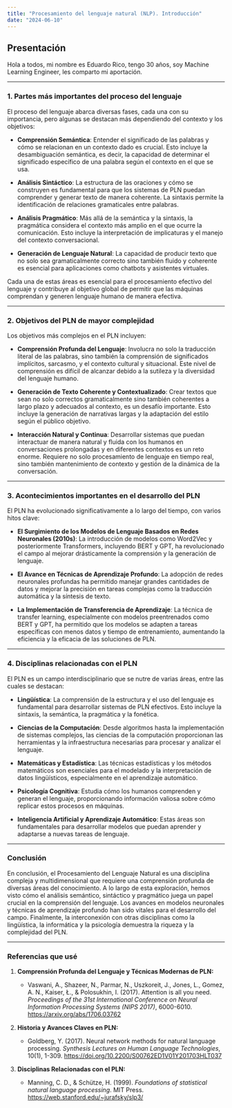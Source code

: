 ```yaml
---
title: "Procesamiento del lenguaje natural (NLP). Introducción"
date: "2024-06-10"
---
```

## Presentación

Hola a todos, mi nombre es Eduardo Rico, tengo 30 años, soy Machine Learning Engineer, les comparto mi aportación.

---

### 1. Partes más importantes del proceso del lenguaje

El proceso del lenguaje abarca diversas fases, cada una con su importancia, pero algunas se destacan más dependiendo del contexto y los objetivos:

- **Comprensión Semántica**: Entender el significado de las palabras y cómo se relacionan en un contexto dado es crucial. Esto incluye la desambiguación semántica, es decir, la capacidad de determinar el significado específico de una palabra según el contexto en el que se usa.

- **Análisis Sintáctico**: La estructura de las oraciones y cómo se construyen es fundamental para que los sistemas de PLN puedan comprender y generar texto de manera coherente. La sintaxis permite la identificación de relaciones gramaticales entre palabras.

- **Análisis Pragmático**: Más allá de la semántica y la sintaxis, la pragmática considera el contexto más amplio en el que ocurre la comunicación. Esto incluye la interpretación de implicaturas y el manejo del contexto conversacional.

- **Generación de Lenguaje Natural**: La capacidad de producir texto que no solo sea gramaticalmente correcto sino también fluido y coherente es esencial para aplicaciones como chatbots y asistentes virtuales.

Cada una de estas áreas es esencial para el procesamiento efectivo del lenguaje y contribuye al objetivo global de permitir que las máquinas comprendan y generen lenguaje humano de manera efectiva.

---

### 2. Objetivos del PLN de mayor complejidad

Los objetivos más complejos en el PLN incluyen:

- **Comprensión Profunda del Lenguaje**: Involucra no solo la traducción literal de las palabras, sino también la comprensión de significados implícitos, sarcasmo, y el contexto cultural y situacional. Este nivel de comprensión es difícil de alcanzar debido a la sutileza y la diversidad del lenguaje humano.

- **Generación de Texto Coherente y Contextualizado**: Crear textos que sean no solo correctos gramaticalmente sino también coherentes a largo plazo y adecuados al contexto, es un desafío importante. Esto incluye la generación de narrativas largas y la adaptación del estilo según el público objetivo.

- **Interacción Natural y Continua**: Desarrollar sistemas que puedan interactuar de manera natural y fluida con los humanos en conversaciones prolongadas y en diferentes contextos es un reto enorme. Requiere no solo procesamiento de lenguaje en tiempo real, sino también mantenimiento de contexto y gestión de la dinámica de la conversación.

---

### 3. Acontecimientos importantes en el desarrollo del PLN

El PLN ha evolucionado significativamente a lo largo del tiempo, con varios hitos clave:

- **El Surgimiento de los Modelos de Lenguaje Basados en Redes Neuronales (2010s)**: La introducción de modelos como Word2Vec y posteriormente Transformers, incluyendo BERT y GPT, ha revolucionado el campo al mejorar drásticamente la comprensión y la generación de lenguaje.

- **El Avance en Técnicas de Aprendizaje Profundo**: La adopción de redes neuronales profundas ha permitido manejar grandes cantidades de datos y mejorar la precisión en tareas complejas como la traducción automática y la síntesis de texto.

- **La Implementación de Transferencia de Aprendizaje**: La técnica de transfer learning, especialmente con modelos preentrenados como BERT y GPT, ha permitido que los modelos se adapten a tareas específicas con menos datos y tiempo de entrenamiento, aumentando la eficiencia y la eficacia de las soluciones de PLN.

---

### 4. Disciplinas relacionadas con el PLN

El PLN es un campo interdisciplinario que se nutre de varias áreas, entre las cuales se destacan:

- **Lingüística**: La comprensión de la estructura y el uso del lenguaje es fundamental para desarrollar sistemas de PLN efectivos. Esto incluye la sintaxis, la semántica, la pragmática y la fonética.

- **Ciencias de la Computación**: Desde algoritmos hasta la implementación de sistemas complejos, las ciencias de la computación proporcionan las herramientas y la infraestructura necesarias para procesar y analizar el lenguaje.

- **Matemáticas y Estadística**: Las técnicas estadísticas y los métodos matemáticos son esenciales para el modelado y la interpretación de datos lingüísticos, especialmente en el aprendizaje automático.

- **Psicología Cognitiva**: Estudia cómo los humanos comprenden y generan el lenguaje, proporcionando información valiosa sobre cómo replicar estos procesos en máquinas.

- **Inteligencia Artificial y Aprendizaje Automático**: Estas áreas son fundamentales para desarrollar modelos que puedan aprender y adaptarse a nuevas tareas de lenguaje.

---

### Conclusión

En conclusión, el Procesamiento del Lenguaje Natural es una disciplina compleja y multidimensional que requiere una comprensión profunda de diversas áreas del conocimiento. A lo largo de esta exploración, hemos visto cómo el análisis semántico, sintáctico y pragmático juega un papel crucial en la comprensión del lenguaje. Los avances en modelos neuronales y técnicas de aprendizaje profundo han sido vitales para el desarrollo del campo. Finalmente, la interconexión con otras disciplinas como la lingüística, la informática y la psicología demuestra la riqueza y la complejidad del PLN.

---

### Referencias que usé

1. **Comprensión Profunda del Lenguaje y Técnicas Modernas de PLN:**
   - Vaswani, A., Shazeer, N., Parmar, N., Uszkoreit, J., Jones, L., Gomez, A. N., Kaiser, Ł., & Polosukhin, I. (2017). Attention is all you need. *Proceedings of the 31st International Conference on Neural Information Processing Systems (NIPS 2017)*, 6000-6010. https://arxiv.org/abs/1706.03762

2. **Historia y Avances Claves en PLN:**
   - Goldberg, Y. (2017). Neural network methods for natural language processing. *Synthesis Lectures on Human Language Technologies*, 10(1), 1-309. https://doi.org/10.2200/S00762ED1V01Y201703HLT037

3. **Disciplinas Relacionadas con el PLN:**
   - Manning, C. D., & Schütze, H. (1999). *Foundations of statistical natural language processing*. MIT Press. https://web.stanford.edu/~jurafsky/slp3/
